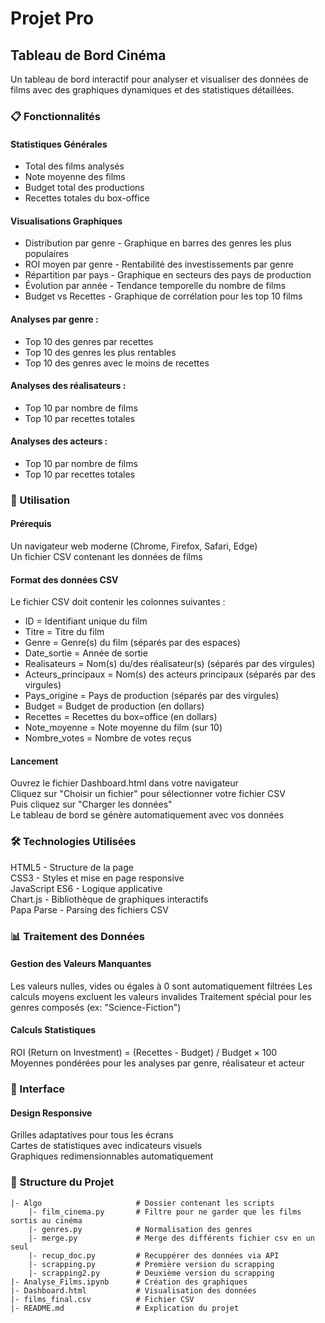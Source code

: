 # Projet Pro

## Tableau de Bord Cinéma
Un tableau de bord interactif pour analyser et visualiser des données de films avec des graphiques dynamiques et des statistiques détaillées.  

### 📋 Fonctionnalités
#### Statistiques Générales

+ Total des films analysés
+ Note moyenne des films
+ Budget total des productions
+ Recettes totales du box-office

#### Visualisations Graphiques

- Distribution par genre - Graphique en barres des genres les plus populaires  
- ROI moyen par genre - Rentabilité des investissements par genre  
- Répartition par pays - Graphique en secteurs des pays de production  
- Évolution par année - Tendance temporelle du nombre de films  
- Budget vs Recettes - Graphique de corrélation pour les top 10 films  


#### Analyses par genre :
- Top 10 des genres par recettes
- Top 10 des genres les plus rentables
- Top 10 des genres avec le moins de recettes


#### Analyses des réalisateurs :

- Top 10 par nombre de films
- Top 10 par recettes totales


#### Analyses des acteurs :

- Top 10 par nombre de films
- Top 10 par recettes totales


### 🚀 Utilisation
#### Prérequis

Un navigateur web moderne (Chrome, Firefox, Safari, Edge)  
Un fichier CSV contenant les données de films

#### Format des données CSV
Le fichier CSV doit contenir les colonnes suivantes :

- ID = Identifiant unique du film
- Titre = Titre du film
- Genre = Genre(s) du film (séparés par des espaces)
- Date_sortie = Année de sortie
- Realisateurs = Nom(s) du/des réalisateur(s) (séparés par des virgules)
- Acteurs_principaux = Nom(s) des acteurs principaux (séparés par des virgules)
- Pays_origine = Pays de production (séparés par des virgules)
- Budget = Budget de production (en dollars)
- Recettes = Recettes du box=office (en dollars)
- Note_moyenne = Note moyenne du film (sur 10)
- Nombre_votes = Nombre de votes reçus

#### Lancement

Ouvrez le fichier Dashboard.html dans votre navigateur  
Cliquez sur "Choisir un fichier" pour sélectionner votre fichier CSV  
Puis cliquez sur "Charger les données"  
Le tableau de bord se génère automatiquement avec vos données

### 🛠️ Technologies Utilisées

HTML5 - Structure de la page  
CSS3 - Styles et mise en page responsive  
JavaScript ES6 - Logique applicative  
Chart.js - Bibliothèque de graphiques interactifs  
Papa Parse - Parsing des fichiers CSV

### 📊 Traitement des Données
#### Gestion des Valeurs Manquantes

Les valeurs nulles, vides ou égales à 0 sont automatiquement filtrées
Les calculs moyens excluent les valeurs invalides
Traitement spécial pour les genres composés (ex: "Science-Fiction")

#### Calculs Statistiques

ROI (Return on Investment) = (Recettes - Budget) / Budget × 100  
Moyennes pondérées pour les analyses par genre, réalisateur et acteur

### 🎨 Interface
#### Design Responsive

Grilles adaptatives pour tous les écrans  
Cartes de statistiques avec indicateurs visuels  
Graphiques redimensionnables automatiquement  

### 📁 Structure du Projet
```
|- Algo                     # Dossier contenant les scripts
    |- film_cinema.py       # Filtre pour ne garder que les films sortis au cinéma
    |- genres.py            # Normalisation des genres
    |- merge.py             # Merge des différents fichier csv en un seul
    |- recup_doc.py         # Recuppérer des données via API
    |- scrapping.py         # Première version du scrapping
    |- scrapping2.py        # Deuxième version du scrapping
|- Analyse_Films.ipynb      # Création des graphiques
|- Dashboard.html           # Visualisation des données
|- films_final.csv          # Fichier CSV
|- README.md                # Explication du projet
```